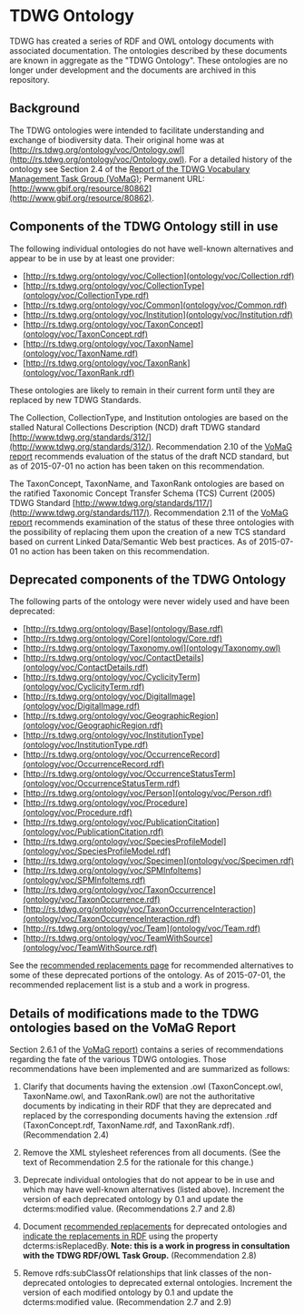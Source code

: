 # TDWG Ontology

TDWG has created a series of RDF and OWL ontology documents with associated documentation. The ontologies described by these documents are known in aggregate as the "TDWG Ontology". These ontologies are no longer under development and the documents are archived in this repository.

## Background

The TDWG ontologies were intended to facilitate understanding and exchange of biodiversity data. Their original home was at [http://rs.tdwg.org/ontology/voc/Ontology.owl](http://rs.tdwg.org/ontology/voc/Ontology.owl). For a detailed history of the ontology see Section 2.4 of the [Report of the TDWG Vocabulary Management Task Group (VoMaG)](https://github.com/tdwg/vocab/blob/master/gbif_TDWG_Vocabulary_Management_Task_Group_en_v1.0.pdf); Permanent URL: [http://www.gbif.org/resource/80862](http://www.gbif.org/resource/80862). 

## Components of the TDWG Ontology still in use

The following individual ontologies do not have well-known alternatives and appear to be in use by at least one provider:

- [http://rs.tdwg.org/ontology/voc/Collection](ontology/voc/Collection.rdf)
- [http://rs.tdwg.org/ontology/voc/CollectionType](ontology/voc/CollectionType.rdf)
- [http://rs.tdwg.org/ontology/voc/Common](ontology/voc/Common.rdf)
- [http://rs.tdwg.org/ontology/voc/Institution](ontology/voc/Institution.rdf)
- [http://rs.tdwg.org/ontology/voc/TaxonConcept](ontology/voc/TaxonConcept.rdf)
- [http://rs.tdwg.org/ontology/voc/TaxonName](ontology/voc/TaxonName.rdf)
- [http://rs.tdwg.org/ontology/voc/TaxonRank](ontology/voc/TaxonRank.rdf)

These ontologies are likely to remain in their current form until they are replaced by new TDWG Standards.  

The Collection, CollectionType, and Institution ontologies are based on the stalled Natural Collections Description (NCD) draft TDWG standard [http://www.tdwg.org/standards/312/](http://www.tdwg.org/standards/312/). Recommendation 2.10 of the [VoMaG report](https://github.com/tdwg/vocab/blob/master/gbif_TDWG_Vocabulary_Management_Task_Group_en_v1.0.pdf) recommends evaluation of the status of the draft NCD standard, but as of 2015-07-01 no action has been taken on this recommendation.

The TaxonConcept, TaxonName, and TaxonRank ontologies are based on the ratified Taxonomic Concept Transfer Schema (TCS) Current (2005) TDWG Standard [http://www.tdwg.org/standards/117/](http://www.tdwg.org/standards/117/).  Recommendation 2.11 of the [VoMaG report](https://github.com/tdwg/vocab/blob/master/gbif_TDWG_Vocabulary_Management_Task_Group_en_v1.0.pdf) recommends examination of the status of these three ontologies with the possibility of replacing them upon the creation of a new TCS standard based on current Linked Data/Semantic Web best practices.  As of 2015-07-01 no action has been taken on this recommendation.

## Deprecated components of the TDWG Ontology

The following parts of the ontology were never widely used and have been deprecated:  

- [http://rs.tdwg.org/ontology/Base](ontology/Base.rdf)
- [http://rs.tdwg.org/ontology/Core](ontology/Core.rdf)
- [http://rs.tdwg.org/ontology/Taxonomy.owl](ontology/Taxonomy.owl)
- [http://rs.tdwg.org/ontology/voc/ContactDetails](ontology/voc/ContactDetails.rdf)
- [http://rs.tdwg.org/ontology/voc/CyclicityTerm](ontology/voc/CyclicityTerm.rdf)
- [http://rs.tdwg.org/ontology/voc/DigitalImage](ontology/voc/DigitalImage.rdf)
- [http://rs.tdwg.org/ontology/voc/GeographicRegion](ontology/voc/GeographicRegion.rdf)
- [http://rs.tdwg.org/ontology/voc/InstitutionType](ontology/voc/InstitutionType.rdf)
- [http://rs.tdwg.org/ontology/voc/OccurrenceRecord](ontology/voc/OccurrenceRecord.rdf)
- [http://rs.tdwg.org/ontology/voc/OccurrenceStatusTerm](ontology/voc/OccurrenceStatusTerm.rdf)
- [http://rs.tdwg.org/ontology/voc/Person](ontology/voc/Person.rdf)
- [http://rs.tdwg.org/ontology/voc/Procedure](ontology/voc/Procedure.rdf)
- [http://rs.tdwg.org/ontology/voc/PublicationCitation](ontology/voc/PublicationCitation.rdf)
- [http://rs.tdwg.org/ontology/voc/SpeciesProfileModel](ontology/voc/SpeciesProfileModel.rdf)
- [http://rs.tdwg.org/ontology/voc/Specimen](ontology/voc/Specimen.rdf)
- [http://rs.tdwg.org/ontology/voc/SPMInfoItems](ontology/voc/SPMInfoItems.rdf)
- [http://rs.tdwg.org/ontology/voc/TaxonOccurrence](ontology/voc/TaxonOccurrence.rdf)
- [http://rs.tdwg.org/ontology/voc/TaxonOccurrenceInteraction](ontology/voc/TaxonOccurrenceInteraction.rdf)
- [http://rs.tdwg.org/ontology/voc/Team](ontology/voc/Team.rdf)
- [http://rs.tdwg.org/ontology/voc/TeamWithSource](ontology/voc/TeamWithSource.rdf)

See the [recommended replacements page](replacements.md) for recommended alternatives to some of these deprecated portions of the ontology.  As of 2015-07-01, the recommended replacement list is a stub and a work in progress. 

## Details of modifications made to the TDWG ontologies based on the VoMaG Report

Section 2.6.1 of the [VoMaG report)](https://github.com/tdwg/vocab/blob/master/gbif_TDWG_Vocabulary_Management_Task_Group_en_v1.0.pdf) contains a series of recommendations regarding the fate of the various TDWG ontologies. Those recommendations have been implemented and are summarized as follows:

1. Clarify that documents having the extension .owl (TaxonConcept.owl, TaxonName.owl, and TaxonRank.owl) are not the authoritative documents by indicating in their RDF that they are deprecated and replaced by the corresponding documents having the extension .rdf (TaxonConcept.rdf, TaxonName.rdf, and TaxonRank.rdf). (Recommendation 2.4)

2. Remove the XML stylesheet references from all documents. (See the text of Recommendation 2.5 for the rationale for this change.)

3. Deprecate individual ontologies that do not appear to be in use and which may have well-known alternatives (listed above).  Increment the version of each deprecated ontology by 0.1 and update the dcterms:modified value. (Recommendations 2.7 and 2.8)

4. Document [recommended replacements](replacements.md) for deprecated ontologies and [indicate the replacements in RDF](https://raw.githubusercontent.com/tdwg/ontology/master/replacements.rdf) using the property dcterms:isReplacedBy. **Note: this is a work in progress in consultation with the TDWG RDF/OWL Task Group.**  (Recommendation 2.8)

5. Remove rdfs:subClassOf relationships that link classes of the non-deprecated ontologies to deprecated external ontologies. Increment the version of each modified ontology by 0.1 and update the dcterms:modified value. (Recommendation 2.7 and 2.9)

